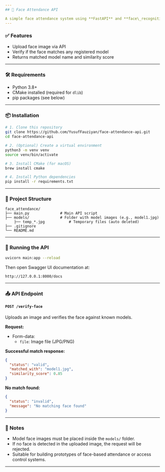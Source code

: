```yaml
---
## 📸 Face Attendance API

A simple face attendance system using **FastAPI** and **face\_recognition**. The API compares an uploaded face image to reference model photos stored in a folder.
---
```


### ✅ Features

- Upload face image via API
- Verify if the face matches any registered model
- Returns matched model name and similarity score

---

### 🛠️ Requirements

- Python 3.8+
- CMake installed (required for `dlib`)
- pip packages (see below)

---

### 📦 Installation

```bash
# 1. Clone this repository
git clone https://github.com/YusufFauziyan/face-attendance-api.git
cd face-attendance-api

# 2. (Optional) Create a virtual environment
python3 -m venv venv
source venv/bin/activate

# 3. Install CMake (for macOS)
brew install cmake

# 4. Install Python dependencies
pip install -r requirements.txt
```

---

### 📂 Project Structure

```
face_attendance/
├── main.py              # Main API script
├── models/              # Folder with model images (e.g., model1.jpg)
    ├── temp_*.jpg           # Temporary files (auto deleted)
├── .gitignore
└── README.md
```

---

### 🚀 Running the API

```bash
uvicorn main:app --reload
```

Then open Swagger UI documentation at:

```
http://127.0.0.1:8000/docs
```

---

### 📤 API Endpoint

#### `POST /verify-face`

Uploads an image and verifies the face against known models.

**Request:**

- Form-data:
  - `file`: Image file (JPG/PNG)

**Successful match response:**

```json
{
  "status": "valid",
  "matched_with": "model1.jpg",
  "similarity_score": 0.85
}
```

**No match found:**

```json
{
  "status": "invalid",
  "message": "No matching face found"
}
```

---

### 📝 Notes

- Model face images must be placed inside the `models/` folder.
- If no face is detected in the uploaded image, the request will be rejected.
- Suitable for building prototypes of face-based attendance or access control systems.

---
